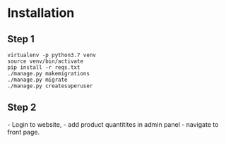 <h1>Installation</h1>
<h2>Step 1</h2>

```
virtualenv -p python3.7 venv
source venv/bin/activate
pip install -r reqs.txt
./manage.py makemigrations
./manage.py migrate
./manage.py createsuperuser
```

<h2>Step 2</h2>
- Login to website, 
- add product quantitites in admin panel 
- navigate to front page.